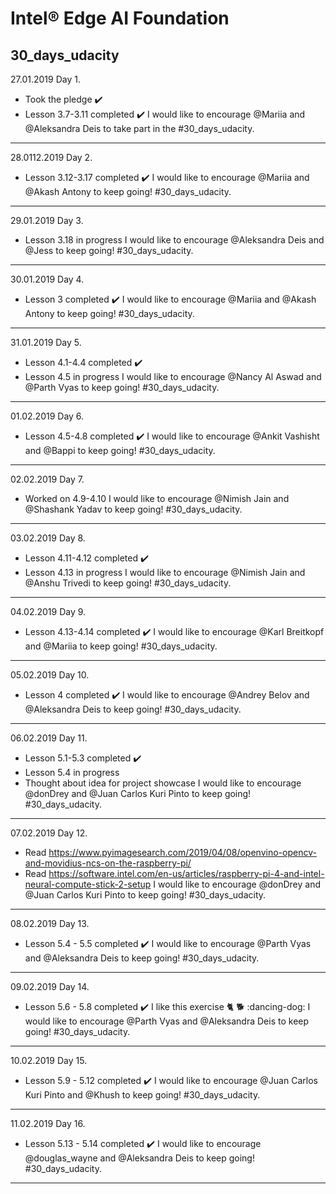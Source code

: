 # Intel® Edge AI Foundation
## 30_days_udacity

27.01.2019 Day 1.

- Took the pledge ✔️
- Lesson 3.7-3.11 completed ✔️
I would like to encourage @Mariia and @Aleksandra Deis to take part in the #30_days_udacity.
---------------------------

28.0112.2019 Day 2.

- Lesson 3.12-3.17 completed ✔️
I would like to encourage @Mariia and @Akash Antony to keep going! #30_days_udacity.
---------------------------

29.01.2019 Day 3.

- Lesson 3.18 in progress
I would like to encourage @Aleksandra Deis and @Jess to keep going! #30_days_udacity.
---------------------------

30.01.2019 Day 4.

- Lesson 3 completed ✔️
I would like to encourage @Mariia and @Akash Antony to keep going! #30_days_udacity.
---------------------------

31.01.2019 Day 5.

- Lesson 4.1-4.4 completed ✔️
- Lesson 4.5 in progress
I would like to encourage @Nancy Al Aswad and @Parth Vyas to keep going! #30_days_udacity.
---------------------------

01.02.2019 Day 6.

- Lesson 4.5-4.8 completed ✔️
I would like to encourage @Ankit Vashisht and @Bappi to keep going! #30_days_udacity.
---------------------------

02.02.2019 Day 7.

- Worked on 4.9-4.10
I would like to encourage @Nimish Jain and @Shashank Yadav to keep going! #30_days_udacity.
---------------------------

03.02.2019 Day 8.

- Lesson 4.11-4.12 completed ✔️
- Lesson 4.13 in progress
I would like to encourage @Nimish Jain and @Anshu Trivedi to keep going! #30_days_udacity.
---------------------------

04.02.2019 Day 9.

- Lesson 4.13-4.14 completed ✔️
I would like to encourage @Karl Breitkopf and @Mariia to keep going! #30_days_udacity.
---------------------------

05.02.2019 Day 10.

- Lesson 4 completed ✔️
I would like to encourage @Andrey Belov and @Aleksandra Deis to keep going! #30_days_udacity.
---------------------------

06.02.2019 Day 11.

- Lesson 5.1-5.3 completed ✔️
- Lesson 5.4 in progress
- Thought about idea for project showcase
I would like to encourage @donDrey and @Juan Carlos Kuri Pinto to keep going! #30_days_udacity.
---------------------------

07.02.2019 Day 12.

- Read https://www.pyimagesearch.com/2019/04/08/openvino-opencv-and-movidius-ncs-on-the-raspberry-pi/
- Read https://software.intel.com/en-us/articles/raspberry-pi-4-and-intel-neural-compute-stick-2-setup
I would like to encourage @donDrey and @Juan Carlos Kuri Pinto to keep going! #30_days_udacity.
---------------------------

08.02.2019 Day 13.

- Lesson 5.4 - 5.5 completed ✔️
I would like to encourage @Parth Vyas and @Aleksandra Deis to keep going! #30_days_udacity.
---------------------------

09.02.2019 Day 14.

- Lesson 5.6 - 5.8 completed ✔️ I like this exercise :cat2: :dog2: :dancing-dog:
I would like to encourage @Parth Vyas and @Aleksandra Deis to keep going! #30_days_udacity.
---------------------------

10.02.2019 Day 15.

- Lesson 5.9 - 5.12 completed ✔️
I would like to encourage @Juan Carlos Kuri Pinto and @Khush to keep going! #30_days_udacity.
---------------------------

11.02.2019 Day 16.

- Lesson 5.13 - 5.14 completed ✔️
I would like to encourage @douglas_wayne and @Aleksandra Deis to keep going! #30_days_udacity.
---------------------------
